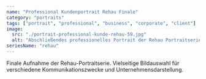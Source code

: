 ```yaml
---
name: "Professional Kundenportrait Rehau Finale"
category: "portraits"
tags: ["portrait", "professional", "business", "corporate", "client"]
image:
  src: "./portrait-professional-kunde-rehau-59.jpg"
  alt: "Abschließendes professionelles Portrait der Rehau Portraitserie, Businessfotografie Berlin"
seriesName: "rehau"  
---
```


Finale Aufnahme der Rehau-Portraitserie. Vielseitige Bildauswahl für verschiedene Kommunikationszwecke und Unternehmensdarstellung.